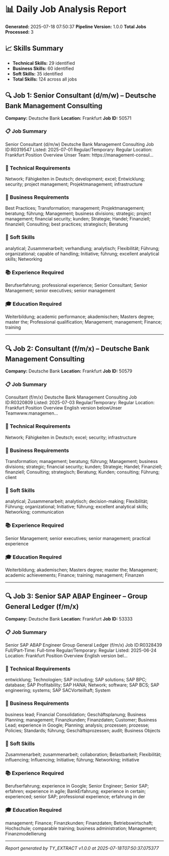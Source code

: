 # 📊 Daily Job Analysis Report

**Generated:** 2025-07-18 07:50:37
**Pipeline Version:** 1.0.0
**Total Jobs Processed:** 3

## 📈 Skills Summary

- **Technical Skills:** 29 identified
- **Business Skills:** 60 identified
- **Soft Skills:** 35 identified
- **Total Skills:** 124 across all jobs

## 🔍 Job 1: Senior Consultant (d/m/w) – Deutsche Bank Management Consulting

**Company:** Deutsche Bank
**Location:** Frankfurt
**Job ID:** 50571

### 📋 Job Summary
Senior Consultant (d/m/w)  Deutsche Bank Management Consulting Job ID:R0319547 Listed: 2025-07-01 Regular/Temporary: Regular Location: Frankfurt Position Overview Unser Team: https://management-consul...

### 🔧 Technical Requirements
Network; Fähigkeiten in Deutsch; development; excel; Entwicklung; security; project management; Projektmanagement; infrastructure

### 💼 Business Requirements
Best Practices; Transformation; management; Projektmanagement; beratung; führung; Management; business divisions; strategic; project management; financial security; kunden; Strategie; Handel; Finanziell; finanziell; Consulting; best practices; strategisch; Beratung

### 🤝 Soft Skills
analytical; Zusammenarbeit; verhandlung; analytisch; Flexibilität; Führung; organizational; capable of handling; Initiative; führung; excellent analytical skills; Networking

### 📚 Experience Required
Berufserfahrung; professional experience; Senior Consultant; Senior Management; senior executives; senior management

### 🎓 Education Required
Weiterbildung; academic performance; akademischen; Masters degree; master the; Professional qualification; Management; management; Finance; training

---

## 🔍 Job 2: Consultant (f/m/x) – Deutsche Bank Management Consulting

**Company:** Deutsche Bank
**Location:** Frankfurt
**Job ID:** 50579

### 📋 Job Summary
Consultant (f/m/x)  Deutsche Bank Management Consulting Job ID:R0320809 Listed: 2025-07-03 Regular/Temporary: Regular Location: Frankfurt Position Overview English version belowUnser Teamwww.managemen...

### 🔧 Technical Requirements
Network; Fähigkeiten in Deutsch; excel; security; infrastructure

### 💼 Business Requirements
Transformation; management; beratung; führung; Management; business divisions; strategic; financial security; kunden; Strategie; Handel; Finanziell; finanziell; Consulting; strategisch; Beratung; Kunden; consulting; Führung; client

### 🤝 Soft Skills
analytical; Zusammenarbeit; analytisch; decision-making; Flexibilität; Führung; organizational; Initiative; führung; excellent analytical skills; Networking; communication

### 📚 Experience Required
Senior Management; senior executives; senior management; practical experience

### 🎓 Education Required
Weiterbildung; akademischen; Masters degree; master the; Management; academic achievements; Finance; training; management; Finanzen

---

## 🔍 Job 3: Senior SAP ABAP Engineer – Group General Ledger (f/m/x)

**Company:** Deutsche Bank
**Location:** Frankfurt
**Job ID:** 53333

### 📋 Job Summary
Senior SAP ABAP Engineer  Group General Ledger (f/m/x) Job ID:R0328439 Full/Part-Time: Full-time Regular/Temporary: Regular Listed: 2025-06-24 Location: Frankfurt Position Overview English version bel...

### 🔧 Technical Requirements
entwicklung; Technologien; SAP including; SAP solutions; SAP BPC; database; SAP Profitability; SAP HANA; Network; software; SAP BCS; SAP engineering; systems; SAP SACVorteilhaft; System

### 💼 Business Requirements
business lead; Financial Consolidation; Geschäftsplanung; Business Planning; management; Finanzkunden; Finanzdaten; Customer; Business Lead; experience in Google; Planning; analysis; prozessen; prozesse; Policies; Standards; führung; Geschäftsprozessen; audit; Business Objects

### 🤝 Soft Skills
Zusammenarbeit; zusammenarbeit; collaboration; Belastbarkeit; Flexibilität; influencing; Influencing; Initiative; führung; Networking; initiative

### 📚 Experience Required
Berufserfahrung; experience in Google; Senior Engineer; Senior SAP; erfahren; experience in agile; BankErfahrung; experience in certain; experienced; senior SAP; professional experience; erfahrung in der

### 🎓 Education Required
management; Finance; Finanzkunden; Finanzdaten; Betriebswirtschaft; Hochschule; comparable training; business administration; Management; Finanzmodellierung

---

*Report generated by TY_EXTRACT v1.0.0 at 2025-07-18T07:50:37.075377*
